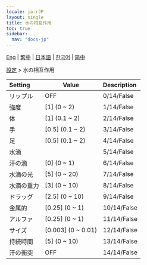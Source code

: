 ```yaml
---
locale: ja-rJP
layout: single
title: 水の相互作用
toc: true
sidebar:
  nav: "docs-jp"
---
```

[Eng](/dancexr/menu/2025.4/actor/water_interaction) | [繁中](/tw/dancexr/menu/2025.4/actor/water_interaction) | [日本語](/jp/dancexr/menu/2025.4/actor/water_interaction) | [한국어](/kr/dancexr/menu/2025.4/actor/water_interaction) | [简中](/zh/dancexr/menu/2025.4/actor/water_interaction)

[設定](../menu#設定) > 水の相互作用



| Setting | Value | Description |
| :--- | --- | :--- |
| リップル | OFF | 0/14/False
| 強度 | [1] (0 ~ 2) | 1/14/False
| 体 | [1] (0.1 ~ 2) | 2/14/False
| 手 | [0.5] (0.1 ~ 2) | 3/14/False
| 足 | [0.5] (0.1 ~ 2) | 4/14/False
| 水滴 || 5/14/False
| 汗の滴 | [0] (0 ~ 1) | 6/14/False
| 水滴の光 | [5] (0 ~ 20) | 7/14/False
| 水滴の重力 | [3] (0 ~ 10) | 8/14/False
| ドラッグ | [2.5] (0 ~ 10) | 9/14/False
| 金属的 | [0.25] (0 ~ 1) | 10/14/False
| アルファ | [0.25] (0 ~ 1) | 11/14/False
| サイズ | [0.003] (0 ~ 0.01) | 12/14/False
| 持続時間 | [5] (0 ~ 10) | 13/14/False
| 汗の衝突 | OFF | 14/14/False

